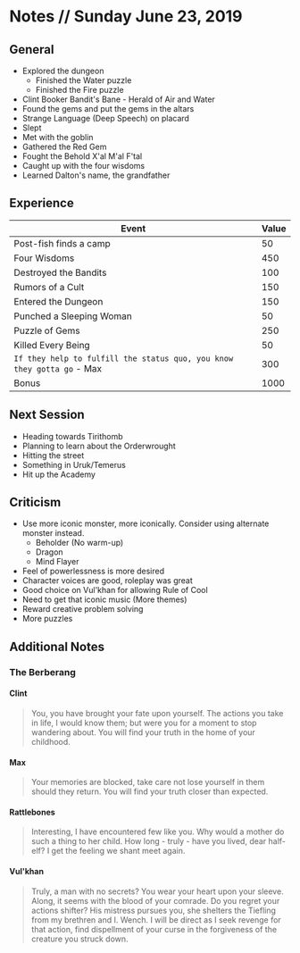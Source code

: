 # Notes // Sunday June 23, 2019

## General

* Explored the dungeon
  * Finished the Water puzzle
  * Finished the Fire puzzle
* Clint Booker Bandit's Bane - Herald of Air and Water
* Found the gems and put the gems in the altars
* Strange Language (Deep Speech) on placard
* Slept
* Met with the goblin
* Gathered the Red Gem
* Fought the Behold X'al M'al F'tal
* Caught up with the four wisdoms
* Learned Dalton's name, the grandfather

## Experience

|Event|Value|
|--|--|
|Post-fish finds a camp|50|
|Four Wisdoms|450|
|Destroyed the Bandits|100|
|Rumors of a Cult|150|
|Entered the Dungeon|150|
|Punched a Sleeping Woman|50|
|Puzzle of Gems|250|
|Killed Every Being|50|
|`If they help to fulfill the status quo, you know they gotta go` - Max|300|
|Bonus|1000|

## Next Session

* Heading towards Tirithomb
* Planning to learn about the Orderwrought
* Hitting the street
* Something in Uruk/Temerus
* Hit up the Academy

## Criticism

* Use more iconic monster, more iconically. Consider using alternate monster instead.
  * Beholder (No warm-up)
  * Dragon
  * Mind Flayer
* Feel of powerlessness is more desired
* Character voices are good, roleplay was great
* Good choice on Vul'khan for allowing Rule of Cool
* Need to get that iconic music (More themes)
* Reward creative problem solving
* More puzzles

## Additional Notes

### The Berberang

#### Clint

> You, you have brought your fate upon yourself. The actions you take in life, I would know them; but were you for a moment to stop wandering about. You will find your truth in the home of your childhood.

#### Max

> Your memories are blocked, take care not lose yourself in them should they return. You will find your truth closer than expected.

#### Rattlebones

> Interesting, I have encountered few like you. Why would a mother do such a thing to her child. How long - truly - have you lived, dear half-elf? I get the feeling we shant meet again.

#### Vul'khan

> Truly, a man with no secrets? You wear your heart upon your sleeve. Along, it seems with the blood of your comrade. Do you regret your actions shifter? His mistress pursues you, she shelters the Tiefling from my brethren and I. Wench. I will be direct as I seek revenge for that action, find dispellment of your curse in the forgiveness of the creature you struck down.
